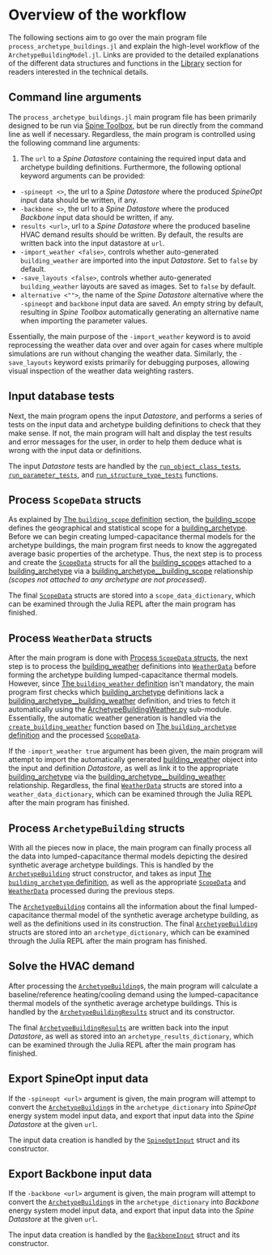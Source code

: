 # Overview of the workflow

The following sections aim to go over the main program file `process_archetype_buildings.jl`
and explain the high-level workflow of the `ArchetypeBuildingModel.jl`.
Links are provided to the detailed explanations of the different data structures
and functions in the [Library](@ref) section for readers interested in the
technical details.


## Command line arguments

The `process_archetype_buildings.jl` main program file has been primarily
designed to be run via [Spine Toolbox](https://github.com/Spine-project/Spine-Toolbox),
but be run directly from the command line as well if necessary.
Regardless, the main program is controlled using the following command line arguments:
1. The `url` to a *Spine Datastore* containing the required input data and archetype building definitions.
Furthermore, the following optional keyword arguments can be provided:
- `-spineopt <>`, the url to a *Spine Datastore* where the produced *SpineOpt* input data should be written, if any.
- `-backbone <>`, the url to a *Spine Datastore* where the produced *Backbone* input data should be written, if any.
- `results <url>`, url to a *Spine Datastore* where the produced baseline HVAC demand results should be written. By default, the results are written back into the input datastore at `url`.
- `-import_weather <false>`, controls whether auto-generated `building_weather` are imported into the input *Datastore*. Set to `false` by default. 
- `-save_layouts <false>`, controls whether auto-generated `building_weather` layouts are saved as images. Set to `false` by default.
- `alternative <"">`, the name of the *Spine Datastore* alternative where the `-spineopt` and `backbone` input data are saved. An empty string by default, resulting in *Spine Toolbox* automatically generating an alternative name when importing the parameter values.

Essentially, the main purpose of the `-import_weather` keyword is to avoid
reprocessing the weather data over and over again for cases where multiple
simulations are run without changing the weather data.
Similarly, the `-save_layouts` keyword exists primarily for debugging purposes,
allowing visual inspection of the weather data weighting rasters.


## Input database tests

Next, the main program opens the input *Datastore*, and performs a series
of tests on the input data and archetype building definitions to check that
they make sense. If not, the main program will halt and display the test
results and error messages for the user, in order to help them deduce what is
wrong with the input data or definitions.

The input *Datastore* tests are handled by the [`run_object_class_tests`](@ref),
[`run_parameter_tests`](@ref), and [`run_structure_type_tests`](@ref) functions.


## Process `ScopeData` structs

As explained by [The `building_scope` definition](@ref) section,
the [building\_scope](@ref) defines the geographical and statistical scope
for a [building\_archetype](@ref). Before we can begin creating
lumped-capacitance thermal models for the archetype buildings, the main program
first needs to know the aggregated average basic properties of the archetype.
Thus, the next step is to process and create the [`ScopeData`](@ref) structs
for all the [building\_scope](@ref)s attached to a [building\_archetype](@ref)
via a [building\_archetype\_\_building\_scope](@ref) relationship
*(scopes not attached to any archetype are not processed)*.

The final [`ScopeData`](@ref) structs are stored into a
`scope_data_dictionary`, which can be examined through the Julia REPL
after the main program has finished.


## Process `WeatherData` structs

After the main program is done with [Process `ScopeData` structs](@ref),
the next step is to process the [building\_weather](@ref) definitions into
[`WeatherData`](@ref) before forming the archetype building lumped-capacitance
thermal models. However, since [The `building_weather` definition](@ref)
isn't mandatory, the main program first checks which [building\_archetype](@ref)
definitions lack a [building\_archetype\_\_building\_weather](@ref) definition,
and tries to fetch it automatically using the [ArchetypeBuildingWeather.py](@ref)
sub-module. Essentially, the automatic weather generation is handled via the
[`create_building_weather`](@ref) function based on
[The `building_archetype` definition](@ref) and the processed [`ScopeData`](@ref).

If the `-import_weather true` argument has been given, the main program will
attempt to import the automatically generated [building\_weather](@ref) object
into the input and definition *Datastore*, as well as link it to the appropriate
[building\_archetype](@ref) via the [building\_archetype\_\_building\_weather](@ref)
relationship. Regardless, the final [`WeatherData`](@ref) structs are stored
into a `weather_data_dictionary`, which can be examined through the Julia REPL
after the main program has finished.


## Process `ArchetypeBuilding` structs

With all the pieces now in place, the main program can finally process all the
data into lumped-capacitance thermal models depicting the desired synthetic
average archetype buildings. This is handled by the [`ArchetypeBuilding`](@ref)
struct constructor, and takes as input [The `building_archetype` definition](@ref),
as well as the appropriate [`ScopeData`](@ref) and [`WeatherData`](@ref)
processed during the previous steps.

The [`ArchetypeBuilding`](@ref) contains all the information about the final
lumped-capacitance thermal model of the synthetic average archetype building,
as well as the definitions used in its construction. The final
[`ArchetypeBuilding`](@ref) structs are stored into an `archetype_dictionary`,
which can be examined through the Julia REPL after the main program has finished.


## Solve the HVAC demand

After processing the [`ArchetypeBuilding`](@ref)s, the main program will
calculate a baseline/reference heating/cooling demand using the
lumped-capacitance thermal models of the synthetic average archetype buildings.
This is handled by the [`ArchetypeBuildingResults`](@ref) struct and its
constructor.

The final [`ArchetypeBuildingResults`](@ref) are written back into the
input *Datastore*, as well as stored into an `archetype_results_dictionary`,
which can be examined through the Julia REPL after the main program has finished.


## Export SpineOpt input data

If the `-spineopt <url>` argument is given, the main program will attempt to
convert the [`ArchetypeBuilding`](@ref)s in the `archetype_dictionary`
into *SpineOpt* energy system model input data, and export that input data into
the *Spine Datastore* at the given `url`.

The input data creation is handled by the [`SpineOptInput`](@ref) struct and
its constructor.


## Export Backbone input data

If the `-backbone <url>` argument is given, the main program will attempt to
convert the [`ArchetypeBuilding`](@ref)s in the `archetype_dictionary`
into *Backbone* energy system model input data, and export that input data into
the *Spine Datastore* at the given `url`.

The input data creation is handled by the [`BackboneInput`](@ref) struct and
its constructor.